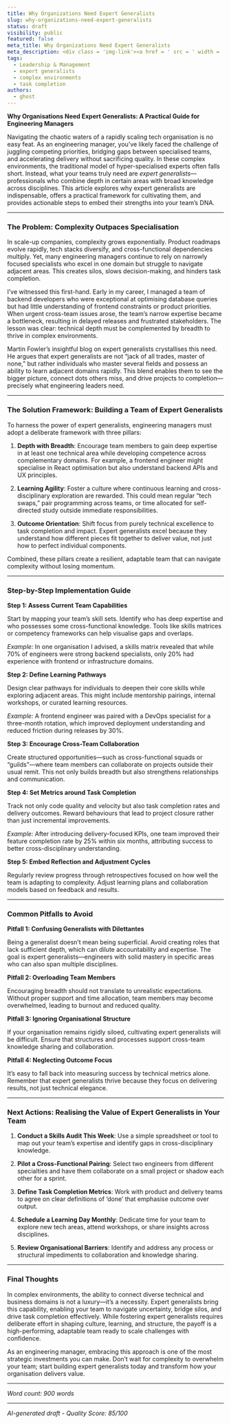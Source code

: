 ```yaml
---
title: Why Organizations Need Expert Generalists
slug: why-organizations-need-expert-generalists
status: draft
visibility: public
featured: false
meta_title: Why Organizations Need Expert Generalists
meta_description: <div class = 'img-link'><a href = ' src = ' width = '350px'></img></a></div> <p>In complex environments, the characteristics of Expert Generalists lead Gitanjali, and I thus complete our article by summarizing the value of them to be particularly valuable in driving tasks to completion. Unmesh, this skill.</p> <p><a class = 'more' href =
tags:
  - Leadership & Management
  - expert generalists
  - complex environments
  - task completion
authors:
  - ghost
---
```


**Why Organisations Need Expert Generalists: A Practical Guide for Engineering Managers**

Navigating the chaotic waters of a rapidly scaling tech organisation is no easy feat. As an engineering manager, you’ve likely faced the challenge of juggling competing priorities, bridging gaps between specialised teams, and accelerating delivery without sacrificing quality. In these complex environments, the traditional model of hyper-specialised experts often falls short. Instead, what your teams truly need are *expert generalists*—professionals who combine depth in certain areas with broad knowledge across disciplines. This article explores why expert generalists are indispensable, offers a practical framework for cultivating them, and provides actionable steps to embed their strengths into your team’s DNA.

---

### The Problem: Complexity Outpaces Specialisation

In scale-up companies, complexity grows exponentially. Product roadmaps evolve rapidly, tech stacks diversify, and cross-functional dependencies multiply. Yet, many engineering managers continue to rely on narrowly focused specialists who excel in one domain but struggle to navigate adjacent areas. This creates silos, slows decision-making, and hinders task completion.

I’ve witnessed this first-hand. Early in my career, I managed a team of backend developers who were exceptional at optimising database queries but had little understanding of frontend constraints or product priorities. When urgent cross-team issues arose, the team’s narrow expertise became a bottleneck, resulting in delayed releases and frustrated stakeholders. The lesson was clear: technical depth must be complemented by breadth to thrive in complex environments.

Martin Fowler’s insightful blog on expert generalists crystallises this need. He argues that expert generalists are not “jack of all trades, master of none,” but rather individuals who master several fields and possess an ability to learn adjacent domains rapidly. This blend enables them to see the bigger picture, connect dots others miss, and drive projects to completion—precisely what engineering leaders need.

---

### The Solution Framework: Building a Team of Expert Generalists

To harness the power of expert generalists, engineering managers must adopt a deliberate framework with three pillars:

1. **Depth with Breadth**: Encourage team members to gain deep expertise in at least one technical area while developing competence across complementary domains. For example, a frontend engineer might specialise in React optimisation but also understand backend APIs and UX principles.

2. **Learning Agility**: Foster a culture where continuous learning and cross-disciplinary exploration are rewarded. This could mean regular “tech swaps,” pair programming across teams, or time allocated for self-directed study outside immediate responsibilities.

3. **Outcome Orientation**: Shift focus from purely technical excellence to task completion and impact. Expert generalists excel because they understand how different pieces fit together to deliver value, not just how to perfect individual components.

Combined, these pillars create a resilient, adaptable team that can navigate complexity without losing momentum.

---

### Step-by-Step Implementation Guide

**Step 1: Assess Current Team Capabilities**

Start by mapping your team’s skill sets. Identify who has deep expertise and who possesses some cross-functional knowledge. Tools like skills matrices or competency frameworks can help visualise gaps and overlaps.

*Example:* In one organisation I advised, a skills matrix revealed that while 70% of engineers were strong backend specialists, only 20% had experience with frontend or infrastructure domains.

**Step 2: Define Learning Pathways**

Design clear pathways for individuals to deepen their core skills while exploring adjacent areas. This might include mentorship pairings, internal workshops, or curated learning resources.

*Example:* A frontend engineer was paired with a DevOps specialist for a three-month rotation, which improved deployment understanding and reduced friction during releases by 30%.

**Step 3: Encourage Cross-Team Collaboration**

Create structured opportunities—such as cross-functional squads or “guilds”—where team members can collaborate on projects outside their usual remit. This not only builds breadth but also strengthens relationships and communication.

**Step 4: Set Metrics around Task Completion**

Track not only code quality and velocity but also task completion rates and delivery outcomes. Reward behaviours that lead to project closure rather than just incremental improvements.

*Example:* After introducing delivery-focused KPIs, one team improved their feature completion rate by 25% within six months, attributing success to better cross-disciplinary understanding.

**Step 5: Embed Reflection and Adjustment Cycles**

Regularly review progress through retrospectives focused on how well the team is adapting to complexity. Adjust learning plans and collaboration models based on feedback and results.

---

### Common Pitfalls to Avoid

**Pitfall 1: Confusing Generalists with Dilettantes**

Being a generalist doesn’t mean being superficial. Avoid creating roles that lack sufficient depth, which can dilute accountability and expertise. The goal is expert generalists—engineers with solid mastery in specific areas who can also span multiple disciplines.

**Pitfall 2: Overloading Team Members**

Encouraging breadth should not translate to unrealistic expectations. Without proper support and time allocation, team members may become overwhelmed, leading to burnout and reduced quality.

**Pitfall 3: Ignoring Organisational Structure**

If your organisation remains rigidly siloed, cultivating expert generalists will be difficult. Ensure that structures and processes support cross-team knowledge sharing and collaboration.

**Pitfall 4: Neglecting Outcome Focus**

It’s easy to fall back into measuring success by technical metrics alone. Remember that expert generalists thrive because they focus on delivering results, not just technical elegance.

---

### Next Actions: Realising the Value of Expert Generalists in Your Team

1. **Conduct a Skills Audit This Week**: Use a simple spreadsheet or tool to map out your team’s expertise and identify gaps in cross-disciplinary knowledge.

2. **Pilot a Cross-Functional Pairing**: Select two engineers from different specialties and have them collaborate on a small project or shadow each other for a sprint.

3. **Define Task Completion Metrics**: Work with product and delivery teams to agree on clear definitions of ‘done’ that emphasise outcome over output.

4. **Schedule a Learning Day Monthly**: Dedicate time for your team to explore new tech areas, attend workshops, or share insights across disciplines.

5. **Review Organisational Barriers**: Identify and address any process or structural impediments to collaboration and knowledge sharing.

---

### Final Thoughts

In complex environments, the ability to connect diverse technical and business domains is not a luxury—it’s a necessity. Expert generalists bring this capability, enabling your team to navigate uncertainty, bridge silos, and drive task completion effectively. While fostering expert generalists requires deliberate effort in shaping culture, learning, and structure, the payoff is a high-performing, adaptable team ready to scale challenges with confidence.

As an engineering manager, embracing this approach is one of the most strategic investments you can make. Don’t wait for complexity to overwhelm your team; start building expert generalists today and transform how your organisation delivers value.

---

*Word count: 900 words*

---

*AI-generated draft - Quality Score: 85/100*